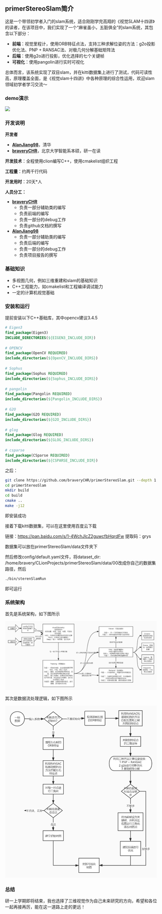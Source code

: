 ## primerStereoSlam简介

这是一个带领初学者入门的slam系统，适合刚刚学完高翔的《视觉SLAM十四讲》的读者，在该项目中，我们实现了一个“麻雀虽小，五脏俱全”的slam系统，其包含以下部分：

- **前端**：视觉里程计，使用ORB特征点法，支持三种求解位姿的方法：g2o投影优化法、PNP + RANSAC法、对极几何分解基础矩阵法
- **后端**：使用g2o进行投影，优化选择的七个关键帧
- **可视化**：使用pangolin进行实时可视化

总体而言，该系统实现了双目slam，并在kitti数据集上进行了测试，代码可读性高，原理覆盖全面，是《视觉slam十四讲》中各种原理的综合性运用，欢迎slam领域初学者学习交流～



### demo演示

![](./image/demo.gif)



### 开发说明

**开发者**

- [**AlanJiang98**](https://github.com/AlanJiang98)，清华
- [**braveryCHR**](https://github.com/braveryCHR)，北京大学智能系本硕，研一在读

**开发技术**：全程使用clion编写C++，使用cmakelist组织工程

**工程量**：约两千行代码

**开发用时**：20天*人

**人员分工：**

- [**braveryCHR**](https://github.com/braveryCHR)
  - 负责一部分辅助类的编写
  - 负责前端的编写
  - 负责一部分的debug工作
  - 负责github文档的撰写
- [**AlanJiang98**](https://github.com/AlanJiang98)
  - 负责一部分辅助类的编写
  - 负责后端的编写
  - 负责一部分的debug工作
  - 负责项目报告的撰写




### 基础知识

- 多视图几何，例如三维重建和slam的基础知识
- C++工程能力，如cmakelist和工程编译调试能力
- 一定的计算机视觉基础



### 安装和运行

提前安装以下C++基础库，其中opencv建议3.4.5

```cmake
# Eigen3
find_package(Eigen3)
INCLUDE_DIRECTORIES(${EIGEN3_INCLUDE_DIR})
    
# OPENCV
find_package(OpenCV REQUIRED)
include_directories(${OpenCV_INCLUDE_DIRS})
    
# Sophus
find_package(Sophus REQUIRED)
include_directories(${Sophus_INCLUDE_DIRS})
    
# pangolin
find_package(Pangolin REQUIRED)
include_directories(${Pangolin_INCLUDE_DIRS})

# G2O
find_package(G2O REQUIRED)
include_directories(${G2O_INCLUDE_DIRS})

# glog
find_package(Glog REQUIRED)
include_directories(${GLOG_INCLUDE_DIRS})

# csparse
find_package(CSparse REQUIRED)
include_directories(${CSPARSE_INCLUDE_DIR})
```

之后：

```bash
git clone https://github.com/braveryCHR/primerStereoSlam.git --depth 1
cd primerStereoSlam
mkdir build
cd build
cmake ..
make -j12
```

即安装成功

接着下载kitti数据集，可以在这里使用百度云下载

链接：https://pan.baidu.com/s/1-4WchJlcZ2guwcfbHqrdFw
提取码：grys

数据集可以放在primerStereoSlam/data文件夹下

然后修改config/default.yaml文件，将dataset_dir: /home/bravery/CLionProjects/primerStereoSlam/data/00改成你自己的数据集路径，然后

```bash
./bin/sterenSlamRun
```

即可运行



### 系统架构

首先是系统架构，如下图所示 

![](./image/slam系统详细架构.jpg)

其次是数据流处理逻辑，如下图所示

![](./image/slam系统数据流.jpg)



### 总结

研一上学期即将结束，我也选择了三维视觉作为自己未来研究的方向，希望和各位一起再接再厉，能在这一道路上走的更远！